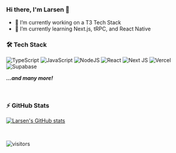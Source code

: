### Hi there, I'm Larsen 👋

- 🔭 I’m currently working on a T3 Tech Stack
- 🌱 I’m currently learning Next.js, tRPC, and React Native

### 🛠 Tech Stack

![TypeScript](https://img.shields.io/badge/typescript-%23007ACC.svg?style=for-the-badge&logo=typescript&logoColor=white)
![JavaScript](https://img.shields.io/badge/javascript-%23323330.svg?style=for-the-badge&logo=javascript&logoColor=%23F7DF1E)
![NodeJS](https://img.shields.io/badge/node.js-6DA55F?style=for-the-badge&logo=node.js&logoColor=white)
![React](https://img.shields.io/badge/react-%2320232a.svg?style=for-the-badge&logo=react&logoColor=%2361DAFB)
![Next JS](https://img.shields.io/badge/Next-black?style=for-the-badge&logo=next.js&logoColor=white)
![Vercel](https://img.shields.io/badge/vercel-%23000000.svg?style=for-the-badge&logo=vercel&logoColor=white)
![Supabase](https://img.shields.io/badge/Supabase-3ECF8E?style=for-the-badge&logo=supabase&logoColor=white)

***...and many more!***

<br/>

### ⚡ GitHub Stats
  
[![Larsen's GitHub stats](https://github-readme-stats-sigma-five.vercel.app/api?username=lfriis&show_icons=true&theme=gotham&hide_border=true)](https://github.com/anuraghazra/github-readme-stats)

<br/>

![visitors](https://komarev.com/ghpvc/?username=lfriis&style=flat-square)
